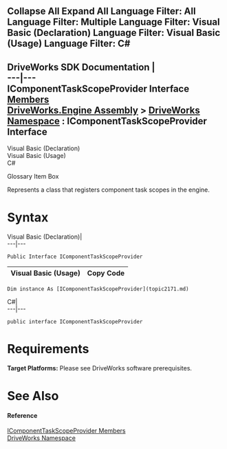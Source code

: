 Collapse All Expand All Language Filter: All  Language Filter: Multiple  Language Filter: Visual Basic (Declaration) Language Filter: Visual Basic (Usage) Language Filter: C#  
---  
DriveWorks SDK Documentation  |   
---|---  
IComponentTaskScopeProvider Interface   
[Members](topic2172.md)   
[DriveWorks.Engine Assembly](topic2156.md) > [DriveWorks Namespace](topic2159.md) : IComponentTaskScopeProvider Interface  
---  
  
Visual Basic (Declaration)    
Visual Basic (Usage)    
C# 

Glossary Item Box

Represents a class that registers component task scopes in the engine. 

# Syntax

Visual Basic (Declaration)|   
---|---  
      
    
    Public Interface IComponentTaskScopeProvider   
  
Visual Basic (Usage)| Copy Code  
---|---  
      
    
    Dim instance As [IComponentTaskScopeProvider](topic2171.md)  
  
C#|   
---|---  
      
    
    public interface IComponentTaskScopeProvider   
  
# Requirements

**Target Platforms:** Please see DriveWorks software prerequisites.

# See Also

#### Reference

[IComponentTaskScopeProvider Members](topic2172.md)   
[DriveWorks Namespace](topic2159.md)


